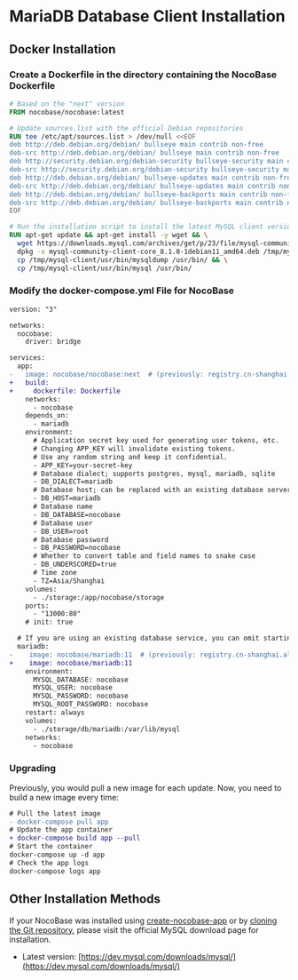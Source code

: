 # MariaDB Database Client Installation

## Docker Installation

### Create a Dockerfile in the directory containing the NocoBase Dockerfile

```Dockerfile
# Based on the "next" version
FROM nocobase/nocobase:latest

# Update sources.list with the official Debian repositories
RUN tee /etc/apt/sources.list > /dev/null <<EOF
deb http://deb.debian.org/debian/ bullseye main contrib non-free
deb-src http://deb.debian.org/debian/ bullseye main contrib non-free
deb http://security.debian.org/debian-security bullseye-security main contrib non-free
deb-src http://security.debian.org/debian-security bullseye-security main contrib non-free
deb http://deb.debian.org/debian/ bullseye-updates main contrib non-free
deb-src http://deb.debian.org/debian/ bullseye-updates main contrib non-free
deb http://deb.debian.org/debian/ bullseye-backports main contrib non-free
deb-src http://deb.debian.org/debian/ bullseye-backports main contrib non-free
EOF

# Run the installation script to install the latest MySQL client version
RUN apt-get update && apt-get install -y wget && \
  wget https://downloads.mysql.com/archives/get/p/23/file/mysql-community-client-core_8.1.0-1debian11_amd64.deb && \
  dpkg -x mysql-community-client-core_8.1.0-1debian11_amd64.deb /tmp/mysql-client && \
  cp /tmp/mysql-client/usr/bin/mysqldump /usr/bin/ && \
  cp /tmp/mysql-client/usr/bin/mysql /usr/bin/
```

### Modify the docker-compose.yml File for NocoBase

```diff
version: "3"

networks:
  nocobase:
    driver: bridge

services:
  app:
-   image: nocobase/nocobase:next  # (previously: registry.cn-shanghai.aliyuncs.com/nocobase/nocobase:next)
+   build:
+     dockerfile: Dockerfile
    networks:
      - nocobase
    depends_on:
      - mariadb
    environment:
      # Application secret key used for generating user tokens, etc.
      # Changing APP_KEY will invalidate existing tokens.
      # Use any random string and keep it confidential.
      - APP_KEY=your-secret-key
      # Database dialect; supports postgres, mysql, mariadb, sqlite
      - DB_DIALECT=mariadb
      # Database host; can be replaced with an existing database server's IP
      - DB_HOST=mariadb
      # Database name
      - DB_DATABASE=nocobase
      # Database user
      - DB_USER=root
      # Database password
      - DB_PASSWORD=nocobase
      # Whether to convert table and field names to snake case
      - DB_UNDERSCORED=true
      # Time zone
      - TZ=Asia/Shanghai
    volumes:
      - ./storage:/app/nocobase/storage
    ports:
      - "13000:80"
    # init: true

  # If you are using an existing database service, you can omit starting mariadb
  mariadb:
-    image: nocobase/mariadb:11  # (previously: registry.cn-shanghai.aliyuncs.com/nocobase/mariadb:11)
+    image: nocobase/mariadb:11
    environment:
      MYSQL_DATABASE: nocobase
      MYSQL_USER: nocobase
      MYSQL_PASSWORD: nocobase
      MYSQL_ROOT_PASSWORD: nocobase
    restart: always
    volumes:
      - ./storage/db/mariadb:/var/lib/mysql
    networks:
      - nocobase
```

### Upgrading

Previously, you would pull a new image for each update. Now, you need to build a new image every time:

```diff
# Pull the latest image
- docker-compose pull app
# Update the app container
+ docker-compose build app --pull
# Start the container
docker-compose up -d app
# Check the app logs
docker-compose logs app
```

## Other Installation Methods

If your NocoBase was installed using [create-nocobase-app](/welcome/getting-started/installation/create-nocobase-app) or by [cloning the Git repository](/welcome/getting-started/installation/git-clone), please visit the official MySQL download page for installation.
- Latest version: [https://dev.mysql.com/downloads/mysql/](https://dev.mysql.com/downloads/mysql/)
